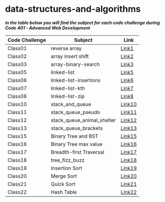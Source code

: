 # data-structures-and-algorithms


***in the table below you will find the subject for each code challenge during Code 401 - Advanced Web Development***



| **Code Challenge** | **Subject**                | **Link**                                                                                                                          |
|--------------------|----------------------------|-----------------------------------------------------------------------------------------------------------------------------------|
| Class01            | reverse array              | [Link1](https://mohammad-alshish.github.io/data-structures-and-algorithms/array-reverse/array-reverse)                            |
| Class02            | array insert shift         | [Link2](https://mohammad-alshish.github.io/data-structures-and-algorithms/array-insert-shift/array-insert-shift)                  |
| Class03            | array-binary-search        | [Link3](https://mohammad-alshish.github.io/data-structures-and-algorithms/array-binary-search/array-binary-search)                |
| Class05            | linked-list                | [Link5](https://mohammad-alshish.github.io/data-structures-and-algorithms/linked_list/linked_list)                                |
| Class06            | linked-list-insertions     | [Link6](https://mohammad-alshish.github.io/data-structures-and-algorithms/linked-list-insertions/linked-list-insertions)          |
| Class07            | linked-list-kth            | [Link7](https://mohammad-alshish.github.io/data-structures-and-algorithms/linked-list-kth/linked-list-kth)                        |
| Class08            | linked-list-zip            | [Link8](https://mohammad-alshish.github.io/data-structures-and-algorithms/linked_list_zip/linked-list-zip)                        |
| Class10            | stack_and_queue            | [Link10](https://mohammad-alshish.github.io/data-structures-and-algorithms/stack_and_queue/stack_and_queue)                       |
| Class11            | stack_queue_pseudo         | [Link11](https://mohammad-alshish.github.io/data-structures-and-algorithms/stack_queue_pseudo/stack_queue_pseudo)                 |
| Class12            | stack_queue_animal_shelter | [Link12](https://mohammad-alshish.github.io/data-structures-and-algorithms/stack_queue_animal_shelter/stack_queue_animal_shelter) |
| Class13            | stack_queue_brackets       | [Link13](https://mohammad-alshish.github.io/data-structures-and-algorithms/stack_queue_brackets/stack_queue_brackets)             |
| Class15            | Binary Tree and BST        | [Link15](https://mohammad-alshish.github.io/data-structures-and-algorithms/Trees/Trees)                                           |
| Class16            | Binary Tree max value      | [Link16](https://mohammad-alshish.github.io/data-structures-and-algorithms/tree-max/tree_max)                                     |
| Class17            | Breadth-first Traversal    | [Link17](https://mohammad-alshish.github.io/data-structures-and-algorithms/tree-breadth-first/tree_breadth_first)                 |
| Class18            | tree_fizz_buzz             | [Link18](https://mohammad-alshish.github.io/data-structures-and-algorithms/tree_fizz_buzz/tree_fizz_buzz)                         |
| Class19            | Insertion Sort             | [Link19](https://mohammad-alshish.github.io/data-structures-and-algorithms/Insertion_sort/Insertion_sort)                         |
| Class20            | Merge Sort                 | [Link20](https://mohammad-alshish.github.io/data-structures-and-algorithms/merge_sort/merge_sort)                                 |
| Class21            | Quick Sort                 | [Link21](https://mohammad-alshish.github.io/data-structures-and-algorithms/quick_sort/quick_sort)                                 |
| Class22            | Hash Table                 | [Link22](https://mohammad-alshish.github.io/data-structures-and-algorithms/hash_tables/hash_tables)                               |